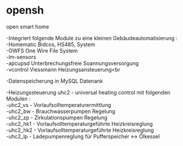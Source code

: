 opensh
======

open smart home

-Integriert folgende Module zu eine kleinen Gebäudeautomatisierung :<br>
  -Homematic Bidcos, HS485, System<br>
  -OWFS One Wire File System<br>
  -lm-sensors<br>
  -apcupsd Unterbrechungsfreie Soannungsversorgung<br>
  -vcontrol Viessmann Heizungsansteuerung<br
  
-Datenspeicherung in MySQL Datenank

-Heizungssteuerung uhc2 - universal heating control mit folgenden Modulen :<br>
  -uhc2_vs    - Vorlaufsolltemperaturermittlung<br>
  -uhc2_bw    - Brauchwasserpumpen Regelung<br>
  -uhc2_zp    - Zirkulationspumpen Regelung<br>
  -uhc2_hk1   - Vorlaufsolltemperaturgeführte Heizkreisreglung<br>
  -uhc2_hk2   - Vorlaufsolltemperaturgeführte Heizkreisreglung<br>
  -uhc2_lp    - Ladepumpenreglung für Pufferspeicher <-> Ölkessel<br>
